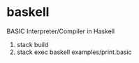 # baskell
BASIC Interpreter/Compiler in Haskell

1. stack build
2. stack exec baskell examples/print.basic
